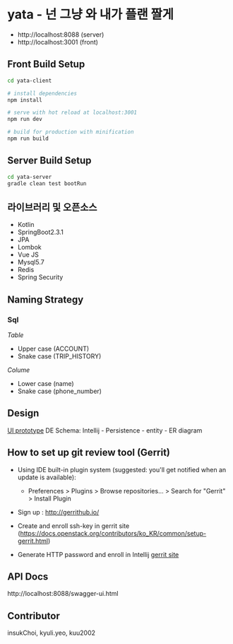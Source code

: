 yata - 넌 그냥 와 내가 플랜 짤게
==========================

- http://localhost:8088 (server)
- http://localhost:3001 (front)

## Front Build Setup

``` bash
cd yata-client

# install dependencies
npm install

# serve with hot reload at localhost:3001
npm run dev

# build for production with minification
npm run build
```

## Server Build Setup

``` bash
cd yata-server
gradle clean test bootRun
```

## 라이브러리 및 오픈소스
- Kotlin
- SpringBoot2.3.1
- JPA
- Lombok
- Vue JS
- Mysql5.7
- Redis
- Spring Security


## Naming Strategy
### Sql
*Table*
- Upper case (ACCOUNT)
- Snake case (TRIP_HISTORY)

*Colume*
- Lower case (name)
- Snake case (phone_number)

## Design
[UI prototype](https://ovenapp.io/project/vFFGagJRoYYKO5LvQ92xoJNVsB7pb7SP#zVfq7)
DE Schema: Intellij - Persistence - entity - ER diagram

## How to set up git review tool (Gerrit)

- Using IDE built-in plugin system (suggested: you'll get notified when an update is available):
  - Preferences > Plugins > Browse repositories... > Search for "Gerrit" > Install Plugin

- Sign up : http://gerrithub.io/
- Create and enroll ssh-key in gerrit site (https://docs.openstack.org/contributors/ko_KR/common/setup-gerrit.html)
- Generate HTTP password and enroll in Intellij 
[gerrit site](https://review.gerrithub.io/admin/repos/insukChoi/yata)

## API Docs
http://localhost:8088/swagger-ui.html

## Contributor
insukChoi, kyuli.yeo, kuu2002

